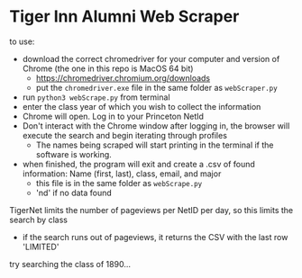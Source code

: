 # Tiger Inn Alumni Web Scraper

to use:
- download the correct chromedriver for your computer and version of Chrome (the one in this repo is MacOS 64 bit)
  - https://chromedriver.chromium.org/downloads
  - put the `chromedriver.exe` file in the same folder as `webScraper.py`
- run `python3 webScrape.py` from terminal
- enter the class year of which you wish to collect the information
- Chrome will open. Log in to your Princeton NetId
- Don't interact with the Chrome window after logging in, the browser will execute the search and begin iterating through profiles
  - The names being scraped will start printing in the terminal if the software is working. 
- when finished, the program will exit and create a .csv of found information: Name (first, last), class, email, and major
  - this file is in the same folder as `webScrape.py` 
  - 'nd' if no data found
  
TigerNet limits the number of pageviews per NetID per day, so this limits the search by class
- if the search runs out of pageviews, it returns the CSV with the last row 'LIMITED' 
  
try searching the class of 1890...
